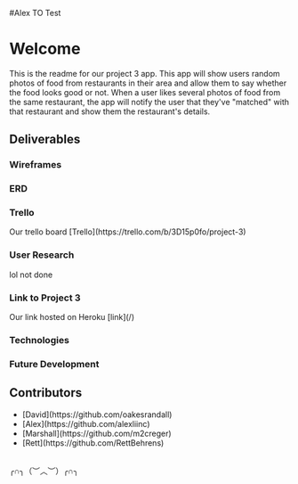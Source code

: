 #Alex TO Test
# Welcome

This is the readme for our project 3 app.  This app will show users random photos of food from restaurants in their area and allow them to say whether the food looks good or not.  When a user likes several photos of food from the same restaurant, the app will notify the user that they've "matched" with that restaurant and show them the restaurant's details.

## Deliverables

### Wireframes

### ERD

### Trello
<p> Our trello board [Trello](https://trello.com/b/3D15p0fo/project-3)</p>

### User Research
lol not done

### Link to Project 3
<p> Our link hosted on Heroku [link](/)</p>

### Technologies

### Future Development


## Contributors
<ul>
  <li>[David](https://github.com/oakesrandall)</li>
  <li>[Alex](https://github.com/alexliinc)</li>
  <li>[Marshall](https://github.com/m2creger)</li>
  <li>[Rett](https://github.com/RettBehrens)</li>
</ul>

<br>
╭∩╮（︶︿︶）╭∩╮
</br>
